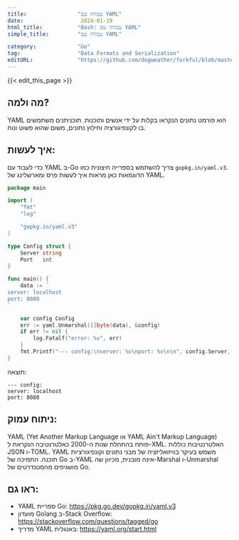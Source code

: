 ```yaml
---
title:                "עבודה עם YAML"
date:                  2024-01-19
html_title:           "Bash: עבודה עם YAML"
simple_title:         "עבודה עם YAML"

category:             "Go"
tag:                  "Data Formats and Serialization"
editURL:              "https://github.com/dogweather/forkful/blob/master/content/he/go/working-with-yaml.md"
---
```


{{< edit_this_page >}}

## מה ולמה?
YAML הוא פורמט נתונים הנקראו בקלות על ידי אנשים ותוכנות. תוכניתנים משתמשים בו לקונפיגורציה וחילוץ נתונים, משום שהוא פשוט ונוח.

## איך לעשות:
כדי לעבוד עם YAML ב-Go צריך להשתמש בספרייה חיצונית כמו `gopkg.in/yaml.v3`. הדוגמאות כאן מראות איך לעשות פרס ומארשלינג של YAML.

```Go
package main

import (
	"fmt"
	"log"

	"gopkg.in/yaml.v3"
)

type Config struct {
	Server string
	Port   int
}

func main() {
	data := `
server: localhost
port: 8080
`

	var config Config
	err := yaml.Unmarshal([]byte(data), &config)
	if err != nil {
		log.Fatalf("error: %v", err)
	}
	fmt.Printf("--- config:\nserver: %v\nport: %v\n\n", config.Server, config.Port)
}
```

תוצאה:

```
--- config:
server: localhost
port: 8080
```

## ניתוח עמוק:
YAML (Yet Another Markup Language או YAML Ain't Markup Language) פותח בהתחלת שנות ה-2000 כאלטרנטיבה הנקראת ל-XML. האלטרנטיבות כוללות JSON ו-TOML. YAML משמש בעיקר בוויזואליזציה של מבני נתונים וקונפיגורציות תוכנה. התמיכה של Go ב-YAML אינה מובנית, מכיוון שה-Marshal ו-Unmarshal מושגיפים מהסטנדרטים של Go.

## ראו גם:
- YAML ספריית Go: https://pkg.go.dev/gopkg.in/yaml.v3
- מועדון Golang ב-Stack Overflow: https://stackoverflow.com/questions/tagged/go
- מדריך YAML באנגלית: https://yaml.org/start.html
